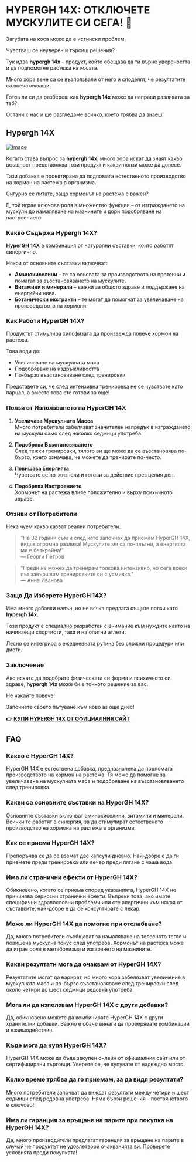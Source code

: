 # HYPERGH 14X: ОТКЛЮЧЕТЕ МУСКУЛИТЕ СИ СЕГА! 💪

Загубата на коса може да е истински проблем. 

Чувстваш се неуверен и търсиш решения? 

Тук идва **hypergh 14x** - продукт, който обещава да ти върне увереността и да подпомогне растежа на косата. 

Много хора вече са се възползвали от него и споделят, че резултатите са впечатляващи. 

Готов ли си да разбереш как **hypergh 14x** може да направи разликата за теб? 

Остани с нас и ще разгледаме всичко, което трябва да знаеш!

## Hypergh 14X

[![Image](https://www2.sellhealth.com/111/hypergh14x_b_4_3.jpg)](https://gchaffi.com/NvFupx3I)

Когато става въпрос за **hypergh 14x**, много хора искат да знаят какво всъщност представлява този продукт и какви ползи може да донесе. 

Тази добавка е проектирана да подпомага естественото производство на хормон на растежа в организма. 

Сигурно се питате, защо хормонът на растежа е важен?

Е, той играе ключова роля в множество функции – от изграждането на мускули до намаляване на мазнините и дори подобряване на настроението. 

### Какво Съдържа Hypergh 14X?

**HyperGH 14X** е комбинация от натурални съставки, които работят синергично. 

Някои от основните съставки включват:

- **Аминокиселини** – те са основата за производството на протеини и помагат за възстановяването на мускулите.
- **Витамини и минерали** – важни за общото здраве и поддържане на енергийни нива.
- **Ботанически екстракти** – те могат да помогнат за увеличаване на производството на хормони.

### Как Работи HyperGH 14X?

Продуктът стимулира хипофизата да произвежда повече хормон на растежа. 

Това води до:

- Увеличаване на мускулната маса
- Подобряване на издръжливостта
- По-бързо възстановяване след тренировки

Представете си, че след интензивна тренировка не се чувствате като парцал, а вместо това сте готови за още!

### Ползи от Използването на HyperGH 14X

1. **Увеличава Мускулната Масса**  
   Много потребители забелязват значителен напредък в изграждането на мускули само след няколко седмици употреба.

2. **Подобрява Възстановяването**  
   След тежки тренировки, тялото ви ще може да се възстановява по-бързо, което означава, че можете да тренирате по-често.

3. **Повишава Енергията**  
   Чувствате се по-жизнени и готови за действие през целия ден.

4. **Подобрява Настроението**  
   Хормонът на растежа влияе положително и върху психичното здраве.

### Отзиви от Потребители

Нека чуем какво казват реални потребители:

> "На 32 години съм и след като започнах да приемам HyperGH 14X, видях огромна разлика! Мускулите ми са по-плътни, а енергията ми е безкрайна!"  
> — Георги Петров

> "Преди не можех да тренирам толкова интензивно, но сега всеки път завършвам тренировките си с усмивка."  
> — Анна Иванова

### Защо Да Изберете HyperGH 14X?

Има много добавки навън, но не всяка предлага същите ползи като **hypergh 14x**.

Този продукт е специално разработен с внимание към нуждите както на начинаещи спортисти, така и на опитни атлети.

Лесно се интегрира в ежедневната рутина без сложни процедури или диети.

### Заключение

Ако искате да подобрите физическата си форма и психичното си здраве, **hypergh 14x** може би е точното решение за вас.

Не чакайте повече!

Започнете своето пътуване към ново аз още днес!



**👉 [КУПИ HYPERGH 14X ОТ ОФИЦИАЛНИЯ САЙТ](https://gchaffi.com/NvFupx3I)**

## FAQ

### Какво е HyperGH 14X?
HyperGH 14X е естествена добавка, предназначена да подпомага производството на хормон на растежа. Тя може да помогне за увеличаване на мускулната маса и подобряване на възстановяването след тренировка.

### Какви са основните съставки на HyperGH 14X?
Основните съставки включват аминокиселини, витамини и минерали. Всички те работят в синергия, за да стимулират естественото производство на хормона на растежа в организма.

### Как се приема HyperGH 14X?
Препоръчва се да се вземат две капсули дневно. Най-добре е да ги приемете преди тренировка или вечер преди лягане с чаша вода.

### Има ли странични ефекти от HyperGH 14X?
Обикновено, когато се приема според указанията, HyperGH 14X не причинява сериозни странични ефекти. Въпреки това, ако имате специфични здравословни проблеми или сте алергични към някоя от съставките, най-добре е да се консултирате с лекар.

### Може ли HyperGH 14X да помогне при отслабване?
Да, много потребители съобщават за намаляване на телесното тегло и повишена мускулна тонус след употреба. Хормонът на растежа може да играе роля в метаболизма и изгарянето на мазнините.

### Какви резултати мога да очаквам от HyperGH 14X?
Резултатите могат да варират, но много хора забелязват увеличение в мускулната маса и по-бързо възстановяване след тренировки след около четири до шест седмици редовна употреба.

### Мога ли да използвам HyperGH 14X с други добавки?
Да, обикновено можете да комбинирате HyperGH 14X с други хранителни добавки. Важно е обаче винаги да проверявате комбинации и взаимодействия.

### Къде мога да купя HyperGH 14X?
HyperGH 14X може да бъде закупен онлайн от официалния сайт или от сертифицирани търговци. Уверете се, че купувате от надеждно място.

### Колко време трябва да го приемам, за да видя резултати?
Много потребители започват да виждат резултати между четири и шест седмици след редовна употреба. Няма бързи решения – постоянството е ключово!

### Има ли гаранция за връщане на парите при покупка на HyperGH 14X? 
Да, много производители предлагат гаранция за връщане на парите в случай че продуктът не удовлетвори очакванията ви. Проверете условията преди покупката!